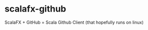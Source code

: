 scalafx-github
==============

ScalaFX + GitHub = Scala Github Client (that hopefully runs on linux)
